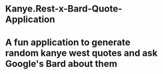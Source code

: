 # Kanye.Rest-x-Bard-Quote-Application
# A fun application to generate random kanye west quotes and ask Google's Bard about them
